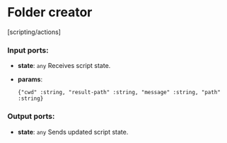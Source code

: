 # Folder creator

[scripting/actions]

### Input ports:

* __state__: `any`
    Receives script state.



* __params__: 
    ```
    {"cwd" :string, "result-path" :string, "message" :string, "path" :string}
    ```



### Output ports:

* __state__: `any`
    Sends updated script state.



